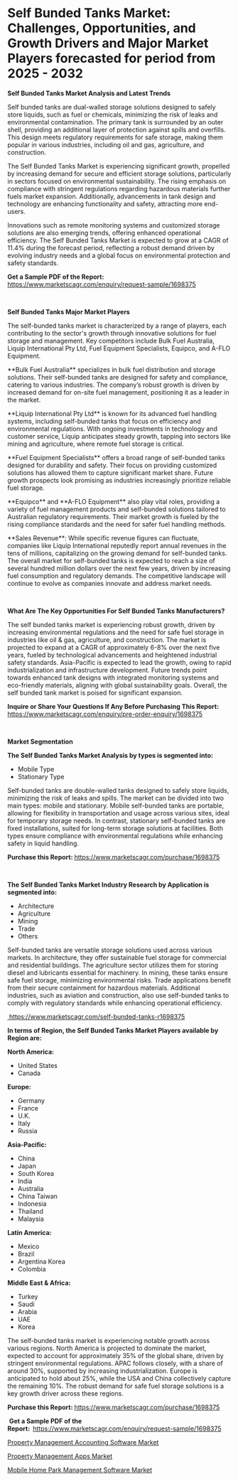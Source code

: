 <p><h1>Self Bunded Tanks Market: Challenges, Opportunities, and Growth Drivers and Major Market Players forecasted for period from 2025 - 2032</h1></p><p><strong>Self Bunded Tanks Market Analysis and Latest Trends</strong></p>
<p><p>Self bunded tanks are dual-walled storage solutions designed to safely store liquids, such as fuel or chemicals, minimizing the risk of leaks and environmental contamination. The primary tank is surrounded by an outer shell, providing an additional layer of protection against spills and overfills. This design meets regulatory requirements for safe storage, making them popular in various industries, including oil and gas, agriculture, and construction.</p><p>The Self Bunded Tanks Market is experiencing significant growth, propelled by increasing demand for secure and efficient storage solutions, particularly in sectors focused on environmental sustainability. The rising emphasis on compliance with stringent regulations regarding hazardous materials further fuels market expansion. Additionally, advancements in tank design and technology are enhancing functionality and safety, attracting more end-users.</p><p>Innovations such as remote monitoring systems and customized storage solutions are also emerging trends, offering enhanced operational efficiency. The Self Bunded Tanks Market is expected to grow at a CAGR of 11.4% during the forecast period, reflecting a robust demand driven by evolving industry needs and a global focus on environmental protection and safety standards.</p></p>
<p><strong>Get a Sample PDF of the Report:&nbsp;</strong> <a href="https://www.marketscagr.com/enquiry/request-sample/1698375?utm_campaign=2031&utm_medium=2&utm_source=Github&utm_content=ia&utm_term=27032025&utm_id=self-bunded-tanks">https://www.marketscagr.com/enquiry/request-sample/1698375</a></p>
<p>&nbsp;</p>
<p><strong>Self Bunded Tanks Major Market Players</strong></p>
<p><p>The self-bunded tanks market is characterized by a range of players, each contributing to the sector's growth through innovative solutions for fuel storage and management. Key competitors include Bulk Fuel Australia, Liquip International Pty Ltd, Fuel Equipment Specialists, Equipco, and A-FLO Equipment.</p><p>**Bulk Fuel Australia** specializes in bulk fuel distribution and storage solutions. Their self-bunded tanks are designed for safety and compliance, catering to various industries. The company’s robust growth is driven by increased demand for on-site fuel management, positioning it as a leader in the market.</p><p>**Liquip International Pty Ltd** is known for its advanced fuel handling systems, including self-bunded tanks that focus on efficiency and environmental regulations. With ongoing investments in technology and customer service, Liquip anticipates steady growth, tapping into sectors like mining and agriculture, where remote fuel storage is critical.</p><p>**Fuel Equipment Specialists** offers a broad range of self-bunded tanks designed for durability and safety. Their focus on providing customized solutions has allowed them to capture significant market share. Future growth prospects look promising as industries increasingly prioritize reliable fuel storage.</p><p>**Equipco** and **A-FLO Equipment** also play vital roles, providing a variety of fuel management products and self-bunded solutions tailored to Australian regulatory requirements. Their market growth is fueled by the rising compliance standards and the need for safer fuel handling methods.</p><p>**Sales Revenue**: While specific revenue figures can fluctuate, companies like Liquip International reputedly report annual revenues in the tens of millions, capitalizing on the growing demand for self-bunded tanks. The overall market for self-bunded tanks is expected to reach a size of several hundred million dollars over the next few years, driven by increasing fuel consumption and regulatory demands. The competitive landscape will continue to evolve as companies innovate and address market needs.</p></p>
<p>&nbsp;</p>
<p><strong>What Are The Key Opportunities For Self Bunded Tanks Manufacturers?</strong></p>
<p><p>The self bunded tanks market is experiencing robust growth, driven by increasing environmental regulations and the need for safe fuel storage in industries like oil & gas, agriculture, and construction. The market is projected to expand at a CAGR of approximately 6-8% over the next five years, fueled by technological advancements and heightened industrial safety standards. Asia-Pacific is expected to lead the growth, owing to rapid industrialization and infrastructure development. Future trends point towards enhanced tank designs with integrated monitoring systems and eco-friendly materials, aligning with global sustainability goals. Overall, the self bunded tank market is poised for significant expansion.</p></p>
<p><strong>Inquire or Share Your Questions If Any Before Purchasing This Report:</strong> <a href="https://www.marketscagr.com/enquiry/pre-order-enquiry/1698375?utm_campaign=2031&utm_medium=2&utm_source=Github&utm_content=ia&utm_term=27032025&utm_id=self-bunded-tanks">https://www.marketscagr.com/enquiry/pre-order-enquiry/1698375</a></p>
<p>&nbsp;</p>
<p><strong>Market Segmentation</strong></p>
<p><strong>The Self Bunded Tanks Market Analysis by types is segmented into:</strong></p>
<p><ul><li>Mobile Type</li><li>Stationary Type</li></ul></p>
<p><p>Self-bunded tanks are double-walled tanks designed to safely store liquids, minimizing the risk of leaks and spills. The market can be divided into two main types: mobile and stationary. Mobile self-bunded tanks are portable, allowing for flexibility in transportation and usage across various sites, ideal for temporary storage needs. In contrast, stationary self-bunded tanks are fixed installations, suited for long-term storage solutions at facilities. Both types ensure compliance with environmental regulations while enhancing safety in liquid handling.</p></p>
<p><strong>Purchase this Report:&nbsp;</strong><a href="https://www.marketscagr.com/purchase/1698375?utm_campaign=2031&utm_medium=2&utm_source=Github&utm_content=ia&utm_term=27032025&utm_id=self-bunded-tanks">https://www.marketscagr.com/purchase/1698375</a></p>
<p>&nbsp;</p>
<p><strong>The Self Bunded Tanks Market Industry Research by Application is segmented into:</strong></p>
<p><ul><li>Architecture</li><li>Agriculture</li><li>Mining</li><li>Trade</li><li>Others</li></ul></p>
<p><p>Self-bunded tanks are versatile storage solutions used across various markets. In architecture, they offer sustainable fuel storage for commercial and residential buildings. The agriculture sector utilizes them for storing diesel and lubricants essential for machinery. In mining, these tanks ensure safe fuel storage, minimizing environmental risks. Trade applications benefit from their secure containment for hazardous materials. Additional industries, such as aviation and construction, also use self-bunded tanks to comply with regulatory standards while enhancing operational efficiency.</p></p>
<p><a href="https://www.marketscagr.com/self-bunded-tanks-r1698375?utm_campaign=2031&utm_medium=2&utm_source=Github&utm_content=ia&utm_term=27032025&utm_id=self-bunded-tanks">&nbsp;https://www.marketscagr.com/self-bunded-tanks-r1698375</a></p>
<p><strong>In terms of Region, the Self Bunded Tanks Market Players available by Region are:</strong></p>
<p>
    <p> <strong> North America: </strong>
        <ul>
            <li>United States</li>
            <li>Canada</li>
        </ul>
        </p> 
    <p> <strong> Europe: </strong>
        <ul>
            <li>Germany</li>
            <li>France</li>
            <li>U.K.</li>
            <li>Italy</li>
            <li>Russia</li>
        </ul>
        </p> 
    <p> <strong> Asia-Pacific: </strong>
        <ul>
            <li>China</li>
            <li>Japan</li>
            <li>South Korea</li>
            <li>India</li>
            <li>Australia</li>
            <li>China Taiwan</li>
            <li>Indonesia</li>
            <li>Thailand</li>
            <li>Malaysia</li>
        </ul>
        </p> 
    <p> <strong> Latin America: </strong>
        <ul>
            <li>Mexico</li>
            <li>Brazil</li>
            <li>Argentina Korea</li>
            <li>Colombia</li>
        </ul>
        </p> 
    <p> <strong> Middle East & Africa: </strong>
        <ul>
            <li>Turkey</li>
            <li>Saudi</li>
            <li>Arabia</li>
            <li>UAE</li>
            <li>Korea</li>
        </ul>
    </p>
    </p>
<p><p>The self-bunded tanks market is experiencing notable growth across various regions. North America is projected to dominate the market, expected to account for approximately 35% of the global share, driven by stringent environmental regulations. APAC follows closely, with a share of around 30%, supported by increasing industrialization. Europe is anticipated to hold about 25%, while the USA and China collectively capture the remaining 10%. The robust demand for safe fuel storage solutions is a key growth driver across these regions.</p></p>
<p><strong>Purchase this Report: </strong><a href="https://www.marketscagr.com/purchase/1698375?utm_campaign=2031&utm_medium=2&utm_source=Github&utm_content=ia&utm_term=27032025&utm_id=self-bunded-tanks">https://www.marketscagr.com/purchase/1698375</a></p>
<p>&nbsp;<strong>Get a Sample PDF of the Report:&nbsp;&nbsp;</strong><a href="https://www.marketscagr.com/enquiry/request-sample/1698375?utm_campaign=2031&utm_medium=2&utm_source=Github&utm_content=ia&utm_term=27032025&utm_id=self-bunded-tanks">https://www.marketscagr.com/enquiry/request-sample/1698375</a></p>
<p><strong></strong></p>
<p><p><a href="https://github.com/wileonie19657/Market-Research-Report-List-1/blob/main/property-management-accounting-software-market.md?utm_campaign=2031&utm_medium=2&utm_source=Github&utm_content=ia&utm_term=27032025&utm_id=self-bunded-tanks">Property Management Accounting Software Market</a></p><p><a href="https://github.com/aloyoarmahvr/Market-Research-Report-List-1/blob/main/property-management-apps-market.md?utm_campaign=2031&utm_medium=2&utm_source=Github&utm_content=ia&utm_term=27032025&utm_id=self-bunded-tanks">Property Management Apps Market</a></p><p><a href="https://github.com/PeterParrish5/Market-Research-Report-List-7/blob/main/mobile-home-park-management-software-market.md?utm_campaign=2031&utm_medium=2&utm_source=Github&utm_content=ia&utm_term=27032025&utm_id=self-bunded-tanks">Mobile Home Park Management Software Market</a></p></p>